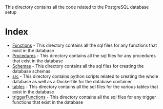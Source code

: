 This directory contains all the code related to the PostgreSQL database setup

# Index
- [Functions](https://github.com/mas682/React-Movie-App/tree/master/movieappdatabase/Functions) - This directory contains all the sql files for any functions that exist in the database
- [Procedures](https://github.com/mas682/React-Movie-App/tree/master/movieappdatabase/Procedures) - This directory contains all the sql files for any procedures that exist in the database
- [Schemas](https://github.com/mas682/React-Movie-App/tree/master/movieappdatabase/Schemas) - This directory contains all the sql files for creating the database schemas
- [src](https://github.com/mas682/React-Movie-App/tree/master/movieappdatabase/src) - This directory contains python scripts related to creating the whole database as well as a Dockerfile for the database container
- [tables](https://github.com/mas682/React-Movie-App/tree/master/movieappdatabase/tables) - This directory contains all the sql files for the various tables that exist in the database
- [triggerFunctions](https://github.com/mas682/React-Movie-App/tree/master/movieappdatabase/triggerFunctions) - This directory contains all the sql files for any trigger functions that exist in the database
